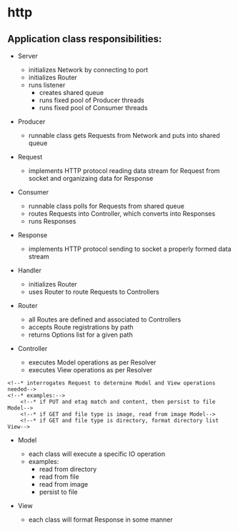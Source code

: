 # http

Application class responsibilities:
-----------------------------------

* Server
    * initializes Network by connecting to port
    * initializes Router
    * runs listener
        * creates shared queue
        * runs fixed pool of Producer threads
        * runs fixed pool of Consumer threads

* Producer
    * runnable class gets Requests from Network and puts into shared queue

* Request
    * implements HTTP protocol reading data stream for Request from socket and organizaing data for Response

* Consumer
    * runnable class polls for Requests from shared queue
    * routes Requests into Controller, which converts into Responses
    * runs Responses
    
* Response
    * implements HTTP protocol sending to socket a properly formed data stream

* Handler
    * initializes Router
    * uses Router to route Requests to Controllers

* Router
    * all Routes are defined and associated to Controllers
    * accepts Route registrations by path
    * returns Options list for a given path

* Controller
    <!--* accepts Resolver registrations-->
    * executes Model operations as per Resolver
    * executes View operations as per Resolver

<!--* Resolver-->
    <!--* interrogates Request to determine Model and View operations needed-->
    <!--* examples:-->
        <!--* if PUT and etag match and content, then persist to file Model-->
        <!--* if GET and file type is image, read from image Model-->
        <!--* if GET and file type is directory, format directory list View-->

* Model
    * each class will execute a specific IO operation
    * examples:
        * read from directory
        * read from file
        * read from image
        * persist to file

* View
    * each class will format Response in some manner